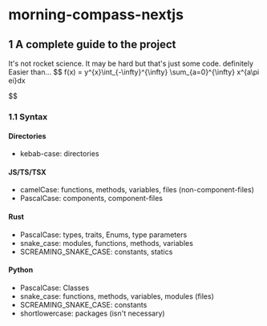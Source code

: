 # morning-compass-nextjs

## 1 A complete guide to the project

It's not rocket science. It may be hard but that's just some code.
definitely Easier than...
$$
f(x) = y^{x}\int_{-\infty}^{\infty}
        \sum_{a=0}^{\infty}
        x^{a\pi ei}dx

$$

### 1.1 Syntax

#### Directories

- kebab-case: directories

#### JS/TS/TSX

- camelCase: functions, methods, variables, files (non-component-files)
- PascalCase: components, component-files

#### Rust

- PascalCase: types, traits, Enums, type parameters
- snake_case: modules, functions, methods, variables
- SCREAMING_SNAKE_CASE: constants, statics

#### Python

- PascalCase: Classes
- snake_case: functions, methods, variables, modules (files)
- SCREAMING_SNAKE_CASE: constants
- shortlowercase: packages (isn't necessary)
